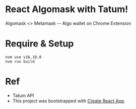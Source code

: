 # React Algomask with Tatum!

Algomask <> Metamask -- Algo wallet on Chrome Extension



# Require & Setup 

```
nvm use v16.10.0
nvm run build
```

# Ref

* Tatum API
* This project was bootstrapped with [Create React App](https://github.com/facebook/create-react-app).
